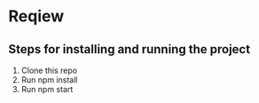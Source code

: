 # Reqiew

## Steps for installing and running the project
1. Clone this repo
2. Run npm install
3. Run npm start

